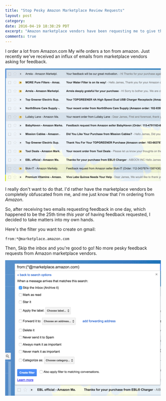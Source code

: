 ```yaml
---
title: "Stop Pesky Amazon Marketplace Review Requests"
layout: post
category: 
date: 2016-04-19 18:38:29 PDT
excerpt: "Amazon marketplace vendors have been requesting me to give them feedback a lot lately. No. Here's how to stop it."
comments: true
---
```


<span class='newthought'>I order a lot from Amazon.com</span> My wife orders a ton from amazon. Just recently we've received an influx of emails from marketplace vendors asking for feedback.

<img src="/images/feedback_requests.png" alt="Look at all these pests"/>

I really don't want to do that. I'd rather have the marketplace vendors be completely obfuscated from me, and me just know that I'm ordering from _Amazon_.

So, after receiving two emails requesting feedback in one day, which happened to be the 25th time _this year_ of having feedback requested, I decided to take matters into my own hands.

Here's the filter you want to create on gmail:
```
from:*@marketplace.amazon.com 
```

Then, Skip the inbox and you're good to go! No more pesky feedback requests from Amazon marketplace vendors.

<img src="/images/feedback_filter.png" alt="Pester me no more."/>

